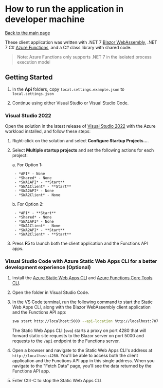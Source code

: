 # How to run the application in developer machine

[Back to the main page](/README.md)


These client application was written with .NET 7 [Blazor WebAssembly](https://docs.microsoft.com/aspnet/core/blazor/?view=aspnetcore-6.0#blazor-webassembly), .NET 7 C# [Azure Functions](https://docs.microsoft.com/azure/azure-functions/functions-overview), and a C# class library with shared code.

> Note: Azure Functions only supports .NET 7 in the isolated process execution model

## Getting Started

1. In the **Api** folders, copy `local.settings.example.json` to `local.settings.json`

1. Continue using either Visual Studio or Visual Studio Code.

### Visual Studio 2022

Open the solution in the latest release of [Visual Studio 2022](https://visualstudio.microsoft.com/vs/) with the Azure workload installed, and follow these steps:

1. Right-click on the solution and select **Configure Startup Projects...**.

1. Select **Multiple startup projects** and set the following actions for each project:

    a. For Option 1:

        - *API* - None
        - *Shared* - None
        - *SWA1API* - **Start**
        - *SWA1Client* - **Start**
        - *SWA2API* - None
        - *SWA2Client* - None

    b. For Option 2:

        - *API* - **Start**
        - *Shared* - None
        - *SWA1API* - None
        - *SWA1Client* - None
        - *SWA2API* - **Start**
        - *SWA2Client* - **Start**

1. Press **F5** to launch both the client application and the Functions API apps.

### Visual Studio Code with Azure Static Web Apps CLI for a better development experience (Optional)

1. Install the [Azure Static Web Apps CLI](https://www.npmjs.com/package/@azure/static-web-apps-cli) and [Azure Functions Core Tools CLI](https://www.npmjs.com/package/azure-functions-core-tools).

1. Open the folder in Visual Studio Code.

1. In the VS Code terminal, run the following command to start the Static Web Apps CLI, along with the Blazor WebAssembly client application and the Functions API app:

    ```bash
    swa start http://localhost:5000 --api-location http://localhost:7071
    ```

    The Static Web Apps CLI (`swa`) starts a proxy on port 4280 that will forward static site requests to the Blazor server on port 5000 and requests to the `/api` endpoint to the Functions server. 

1. Open a browser and navigate to the Static Web Apps CLI's address at `http://localhost:4280`. You'll be able to access both the client application and the Functions API app in this single address. When you navigate to the "Fetch Data" page, you'll see the data returned by the Functions API app.

1. Enter Ctrl-C to stop the Static Web Apps CLI.
